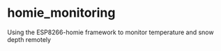 # homie_monitoring
Using the ESP8266-homie framework to monitor temperature and snow depth remotely
